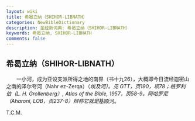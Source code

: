 ```yaml
---
layout: wiki
title: 希曷立纳（SHIHOR-LIBNATH）
categories: NewBibleDictionary
description: 圣经新词典: 希曷立纳（SHIHOR-LIBNATH）
keywords: 希曷立纳, SHIHOR-LIBNATH
comments: false
---
```


## 希曷立纳（SHIHOR-LIBNATH）

　　一小河，成为亚设支派所得之地的南界（书十九26），大概即今日流经迦密山之南的泽尔夸河（Nahr ez-Zerqa）（*埃及河）。见 GTT，页190，项78；格罗利伯（L. H. Grollenberg）, Atlas of the Bible, 1957，页58-9。阿哈罗尼（Aharoni, LOB，页237-8）辩称它就是*基顺河。

T.C.M.








